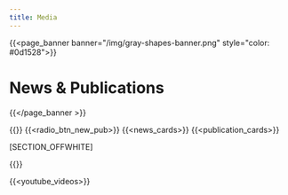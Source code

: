 ```yaml
---
title: Media
---
```


<!-- {{<news_info image="kenya.png">}}
January 10, 2023 | MEET UP

# Some Title for the Meetup in Kenya!
Lorem ipsum dolor sit amet, consectetur adipiscing elit. Turpis commodo nulla luctus ultrices. The flex-direction property is a sub-property of the Flexible Box Layout module. It establishes the main-axis, thus defining the direction flex items are placed in the flex container.

{{</news_info>}} -->

{{<page_banner banner="/img/gray-shapes-banner.png" style="color: #0d1528">}}
# News & Publications
{{</page_banner >}}

{{<title>}}
## Latest Updates
{{</title>}}
{{<radio_btn_new_pub>}}
{{<news_cards>}}
{{<publication_cards>}}

[SECTION_OFFWHITE]

{{<title>}} 
## We are on Youtube {{</title>}}
{{<youtube_videos>}}

